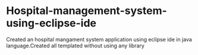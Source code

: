 # Hospital-management-system-using-eclipse-ide
Created an hospital mangament system application using eclipse ide in java language.Created all templated without using any library

